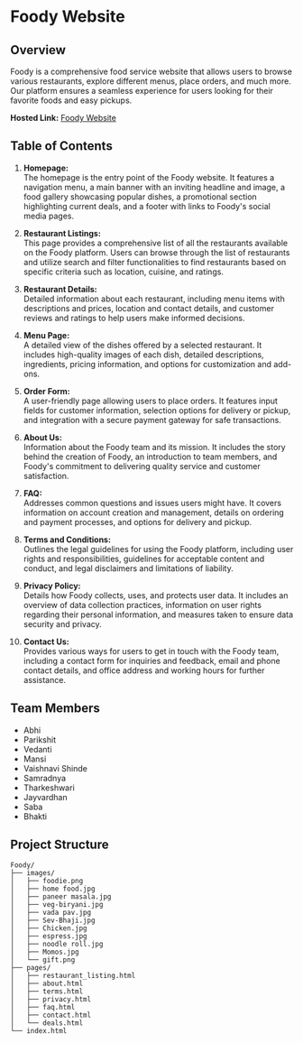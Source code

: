 # Foody Website

## Overview

Foody is a comprehensive food service website that allows users to browse various restaurants, explore different menus, place orders, and much more. Our platform ensures a seamless experience for users looking for their favorite foods and easy pickups.

**Hosted Link:** [Foody Website](https://foodflyte.netlify.app/)

## Table of Contents

1. **Homepage:**  
   The homepage is the entry point of the Foody website. It features a navigation menu, a main banner with an inviting headline and image, a food gallery showcasing popular dishes, a promotional section highlighting current deals, and a footer with links to Foody's social media pages.

2. **Restaurant Listings:**  
   This page provides a comprehensive list of all the restaurants available on the Foody platform. Users can browse through the list of restaurants and utilize search and filter functionalities to find restaurants based on specific criteria such as location, cuisine, and ratings.

3. **Restaurant Details:**  
   Detailed information about each restaurant, including menu items with descriptions and prices, location and contact details, and customer reviews and ratings to help users make informed decisions.

4. **Menu Page:**  
   A detailed view of the dishes offered by a selected restaurant. It includes high-quality images of each dish, detailed descriptions, ingredients, pricing information, and options for customization and add-ons.

5. **Order Form:**  
   A user-friendly page allowing users to place orders. It features input fields for customer information, selection options for delivery or pickup, and integration with a secure payment gateway for safe transactions.

6. **About Us:**  
   Information about the Foody team and its mission. It includes the story behind the creation of Foody, an introduction to team members, and Foody's commitment to delivering quality service and customer satisfaction.

7. **FAQ:**  
   Addresses common questions and issues users might have. It covers information on account creation and management, details on ordering and payment processes, and options for delivery and pickup.

8. **Terms and Conditions:**  
   Outlines the legal guidelines for using the Foody platform, including user rights and responsibilities, guidelines for acceptable content and conduct, and legal disclaimers and limitations of liability.

9. **Privacy Policy:**  
   Details how Foody collects, uses, and protects user data. It includes an overview of data collection practices, information on user rights regarding their personal information, and measures taken to ensure data security and privacy.

10. **Contact Us:**  
    Provides various ways for users to get in touch with the Foody team, including a contact form for inquiries and feedback, email and phone contact details, and office address and working hours for further assistance.

## Team Members

- Abhi
- Parikshit
- Vedanti
- Mansi
- Vaishnavi Shinde
- Samradnya
- Tharkeshwari
- Jayvardhan
- Saba
- Bhakti

## Project Structure

```plaintext
Foody/
├── images/
│   ├── foodie.png
│   ├── home food.jpg
│   ├── paneer masala.jpg
│   ├── veg-biryani.jpg
│   ├── vada pav.jpg
│   ├── Sev-Bhaji.jpg
│   ├── Chicken.jpg
│   ├── espress.jpg
│   ├── noodle roll.jpg
│   ├── Momos.jpg
│   └── gift.png
├── pages/
│   ├── restaurant_listing.html
│   ├── about.html
│   ├── terms.html
│   ├── privacy.html
│   ├── faq.html
│   ├── contact.html
│   └── deals.html
└── index.html
